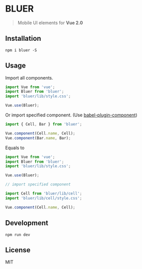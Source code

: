 # BLUER

> Mobile UI elements for **Vue 2.0**

## Installation
```shell
npm i bluer -S
```

## Usage

Import all components.

```javascript
import Vue from 'vue';
import Bluer from 'bluer';
import 'bluer/lib/style.css';

Vue.use(Bluer);
```

Or import specified component. (Use [babel-plugin-component](https://www.npmjs.com/package/babel-plugin-component))

```javascript
import { Cell, Bar } from 'bluer';

Vue.component(Cell.name, Cell);
Vue.component(Bar.name, Bar);
```


Equals to

```javascript
import Vue from 'vue';
import Bluer from 'bluer';
import 'bluer/lib/style.css';

Vue.use(Bluer);

// import specified component

import Cell from 'bluer/lib/cell';
import 'bluer/lib/cell/style.css';

Vue.component(Cell.name, Cell);
```

## Development

```shell
npm run dev
```
## License
MIT
